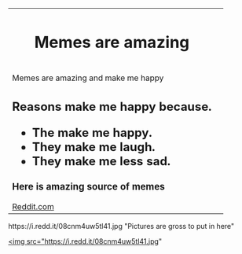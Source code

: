 <table style="width:100%">
  <tr>
    <th><h1>Memes are amazing</h1><th>
  </tr>
  <td>
    <p>Memes are amazing and make me happy</p>
<h2>Reasons make me happy because.</p>
  <ul>
   <li>The make me happy.</li>
   <li>They make me laugh.</li>
    <li>They make me less sad.</li>
  </ul>
<h3>Here is amazing source of memes</h3>
<a href= "https://www.reddit.com/">Reddit.com </a>
    </td>
       </table>
   https://i.redd.it/08cnm4uw5tl41.jpg "Pictures are gross to put in here"
   
<a href="http://www.youtube.com/watch?watch?v=3qSUyhxSdMU
" target="_blank"><img src="https://i.redd.it/08cnm4uw5tl41.jpg" </a>
